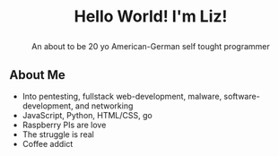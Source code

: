 # <p align="center">Hello World! I'm Liz!</p>
<p align="center">An about to be 20 yo American-German self tought programmer</p>


## About Me 
- Into pentesting, fullstack web-development, malware, software-development,  and networking
- JavaScript, Python, HTML/CSS, go
- Raspberry PIs are love
- The struggle is real
- Coffee addict 
